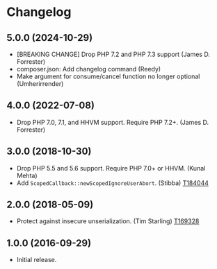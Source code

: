 # Changelog

## 5.0.0 (2024-10-29)

* [BREAKING CHANGE] Drop PHP 7.2 and PHP 7.3 support (James D. Forrester)
* composer.json: Add changelog command (Reedy)
* Make argument for consume/cancel function no longer optional (Umherirrender)

## 4.0.0 (2022-07-08)

* Drop PHP 7.0, 7.1, and HHVM support. Require PHP 7.2+. (James D. Forrester)

## 3.0.0 (2018-10-30)

* Drop PHP 5.5 and 5.6 support. Require PHP 7.0+ or HHVM. (Kunal Mehta)
* Add `ScopedCallback::newScopedIgnoreUserAbort`. (Stibba) [T184044](https://phabricator.wikimedia.org/T184044)

## 2.0.0 (2018-05-09)

* Protect against insecure unserialization. (Tim Starling) [T169328](https://phabricator.wikimedia.org/T169328)

## 1.0.0 (2016-09-29)

* Initial release.
